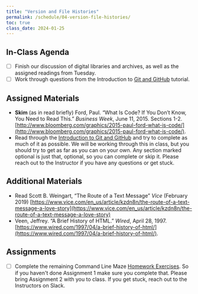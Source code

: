 ```yaml
---
title: "Version and File Histories"
permalink: /schedule/04-version-file-histories/
toc: true
class_date: 2024-01-25
---
```


## In-Class Agenda

- [ ] Finish our discussion of digital libraries and archives, as well as the assigned readings from Tuesday.
- [ ] Work through questions from the Introduction to [Git and GitHub]({{site.baseurl}}/materials/introducing-humanities-computing/03-intro-versioning) tutorial.

## Assigned Materials

- **Skim** (as in read briefly) Ford, Paul. “What Is Code? If You Don’t Know, You Need to Read This.” *Business Week*, June 11, 2015. Sections 1-2. [http://www.bloomberg.com/graphics/2015-paul-ford-what-is-code/](http://www.bloomberg.com/graphics/2015-paul-ford-what-is-code/).
- Read through the [Introduction to Git and GitHub]({{site.baseurl}}/materials/introducing-humanities-computing/03-intro-versioning) and try to complete as much of it as possible. We will be working through this in class, but you should try to get as far as you can on your own. Any section marked optional is just that, optional, so you can complete or skip it. Please reach out to the Instructor if you have any questions or get stuck.

## Additional Materials

- Read Scott B. Weingart, “The Route of a Text Message” *Vice* (February 2019) [https://www.vice.com/en_us/article/kzdn8n/the-route-of-a-text-message-a-love-story](https://www.vice.com/en_us/article/kzdn8n/the-route-of-a-text-message-a-love-story) 
- Veen, Jeffrey. “A Brief History of HTML.” *Wired*, April 28, 1997. [https://www.wired.com/1997/04/a-brief-history-of-html/](https://www.wired.com/1997/04/a-brief-history-of-html/).

## Assignments

- [ ] Complete the remaining Command Line Maze [Homework Exercises]({{site.baseurl}}/materials/introducing-humanities-computing/02-intro-cli-file-formats/#homework-exercises). So if you haven't done Assignment 1 make sure you complete that. Please bring Assignment 2 with you to class. If you get stuck, reach out to the Instructors on Slack.